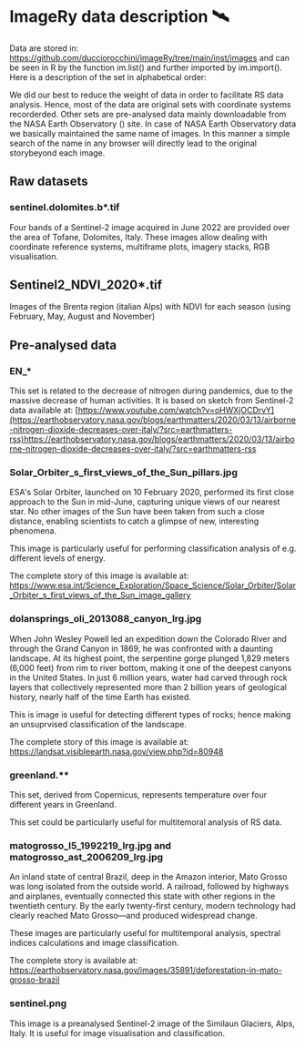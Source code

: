 # ImageRy data description 🛰️

Data are stored in: https://github.com/ducciorocchini/imageRy/tree/main/inst/images
and can be seen in R by the function im.list() and further imported by im.import(). Here is a description of the set in alphabetical order:

We did our best to reduce the weight of data in order to facilitate RS data analysis.
Hence, most of the data are original sets with coordinate systems recorderded. Other sets are pre-analysed data mainly downloadable from the NASA Earth Observatory () site.
In case of NASA Earth Observatory data we basically maintained the same name of images. In this manner a simple search of the name in any browser will directly lead to the original storybeyond each image. 

## Raw datasets
### sentinel.dolomites.b*.tif
Four bands of a Sentinel-2 image acquired in June 2022 are provided over the area of Tofane, Dolomites, Italy.
These images allow dealing with coordinate reference systems, multiframe plots, imagery stacks, RGB visualisation.

## Sentinel2_NDVI_2020*.tif
Images of the Brenta region (italian Alps) with NDVI for each season (using February, May, August and November)

## Pre-analysed data

### EN_*
This set is related to the decrease of nitrogen during pandemics, due to the massive decrease of human activities. It is based on sketch from Sentinel-2 data available at: 
[https://www.youtube.com/watch?v=oHWXjOCDrvY](https://earthobservatory.nasa.gov/blogs/earthmatters/2020/03/13/airborne-nitrogen-dioxide-decreases-over-italy/?src=earthmatters-rss)https://earthobservatory.nasa.gov/blogs/earthmatters/2020/03/13/airborne-nitrogen-dioxide-decreases-over-italy/?src=earthmatters-rss

### Solar_Orbiter_s_first_views_of_the_Sun_pillars.jpg
ESA's Solar Orbiter, launched on 10 February 2020, performed its first close approach to the Sun in mid-June, capturing unique views of our nearest star. No other images of the Sun have been taken from such a close distance, enabling scientists to catch a glimpse of new, interesting phenomena.

This image is particularly useful for performing classification analysis of e.g. different levels of energy.

The complete story of this image is available at:
https://www.esa.int/Science_Exploration/Space_Science/Solar_Orbiter/Solar_Orbiter_s_first_views_of_the_Sun_image_gallery

### dolansprings_oli_2013088_canyon_lrg.jpg
When John Wesley Powell led an expedition down the Colorado River and through the Grand Canyon in 1869, he was confronted with a daunting landscape. At its highest point, the serpentine gorge plunged 1,829 meters (6,000 feet) from rim to river bottom, making it one of the deepest canyons in the United States. In just 6 million years, water had carved through rock layers that collectively represented more than 2 billion years of geological history, nearly half of the time Earth has existed.

This is image is useful for detecting different types of rocks; hence making an unsuprvised classification of the landscape.

The complete story of this image is available at:
https://landsat.visibleearth.nasa.gov/view.php?id=80948

### greenland.**
This set, derived from Copernicus, represents temperature over four different years in Greenland. 

This set could be particularly useful for multitemoral analysis of RS data.

### matogrosso_l5_1992219_lrg.jpg and matogrosso_ast_2006209_lrg.jpg
An inland state of central Brazil, deep in the Amazon interior, Mato Grosso was long isolated from the outside world. A railroad, followed by highways and airplanes, eventually connected this state with other regions in the twentieth century. By the early twenty-first century, modern technology had clearly reached Mato Grosso—and produced widespread change.

These images are particularly useful for multitemporal analysis, spectral indices calculations and image classification.

The complete story is available at:
https://earthobservatory.nasa.gov/images/35891/deforestation-in-mato-grosso-brazil

### sentinel.png
This image is a preanalysed Sentinel-2 image of the Similaun Glaciers, Alps, Italy. It is useful for image visualisation and classification.
